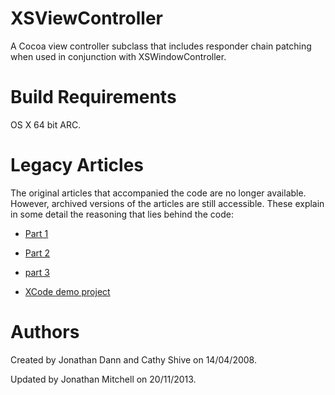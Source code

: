 XSViewController
================

A Cocoa view controller subclass that includes responder chain patching when used in conjunction with XSWindowController.

Build Requirements
==================

OS X 64 bit ARC.

Legacy Articles
===============

The original articles that accompanied the code are no longer available. However, archived versions of the articles are still accessible. These explain in some detail the reasoning that lies behind the code:

- [Part 1](http://web.archive.org/web/20100323081441/http://katidev.com/blog/2008/04/09/nsviewcontroller-the-new-c-in-mvc-pt-1-of-3/)

- [Part 2](http://web.archive.org/web/20100501003602/http://katidev.com/blog/2008/04/17/nsviewcontroller-the-new-c-in-mvc-pt-2-of-3/)

- [part 3](http://web.archive.org/web/20100523011748/http://katidev.com/blog/2008/05/26/nsviewcontroller-the-new-c-in-mvc-pt-3-of-3/)

- [XCode demo project](http://web.archive.org/web/20100501003602/http://katidev.com/blog/wp-content/uploads/2008/04/viewcontroller.zip
)

Authors
=======

Created by Jonathan Dann and Cathy Shive on 14/04/2008.

Updated by Jonathan Mitchell on 20/11/2013.